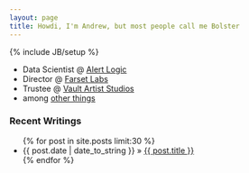 ```yaml
---
layout: page
title: Howdi, I'm Andrew, but most people call me Bolster
---
```

{% include JB/setup %}


* Data Scientist @ [Alert Logic](https://www.alertlogic.com)
* Director @ [Farset Labs](https://www.farsetlabs.org.uk)
* Trustee @ [Vault Artist Studios](https://www.vaultartiststudios.com/)
* among [other things](/about)

### Recent Writings

<ul class="posts">  
  {% for post in site.posts limit:30 %}  
     <li>  
       <span>{{ post.date | date_to_string }}</span> &raquo;  
       <a href="{{ BASE_PATH }}{{ post.url }}">  
       {{ post.title }}</a>  
     </li>  
  {% endfor %}  
</ul>
